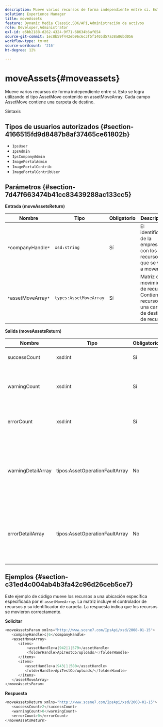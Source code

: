```yaml
---
description: Mueve varios recursos de forma independiente entre sí. Esto se logra utilizando el tipo AssetMove contenido en assetMoveArray. Cada campo AssetMove contiene una carpeta de destino.
solution: Experience Manager
title: moveAssets
feature: Dynamic Media Classic,SDK/API,Administración de activos
role: Developer,Administrator
exl-id: e5bb2188-d262-4324-9f71-68634b6af654
source-git-commit: 1ec8b59f442eb96c6c3f5f1405d57a38a86bd056
workflow-type: tm+mt
source-wordcount: '216'
ht-degree: 12%

---
```


# moveAssets{#moveassets}

Mueve varios recursos de forma independiente entre sí. Esto se logra utilizando el tipo AssetMove contenido en assetMoveArray. Cada campo AssetMove contiene una carpeta de destino.

Sintaxis

## Tipos de usuarios autorizados {#section-4166515fd9d8487b8af37465ce61802b}

* `IpsUser`
* `IpsAdmin`
* `IpsCompanyAdmin`
* `ImagePortalAdmin`
* `ImagePortalContrib`
* `ImagePortalContribUser`

## Parámetros {#section-7d47f663474b41cc83439288ac133cc5}

**Entrada (moveAssetsReturn)**

| Nombre | Tipo | Obligatorio | Descripción |
|---|---|---|---|
| `*`companyHandle`*` | `xsd:string` | Sí | El identificador de la empresa con los recursos que se van a mover. |
| `*`assetMoveArray`*` | `types:AssetMoveArray` | Sí | Matriz de movimiento de recursos. Contiene un recurso y una carpeta de destino de recursos. |

**Salida (moveAssetsReturn)**

<table id="table_FD902FAB4F98413C8A051270ADD7D9C7"> 
 <thead> 
  <tr> 
   <th colname="col1" class="entry"> Nombre </th> 
   <th colname="col2" class="entry"> Tipo </th> 
   <th colname="col3" class="entry"> Obligatorio </th> 
   <th colname="col4" class="entry"> Descripción </th> 
  </tr> 
 </thead>
 <tbody> 
  <tr> 
   <td colname="col1"> <span class="codeph"> <span class="varname"> successCount</span> </span> </td> 
   <td colname="col2"> <span class="codeph"> xsd:int</span> </td> 
   <td colname="col3"> Sí </td> 
   <td colname="col4"> Recuento de recursos movido correctamente. </td> 
  </tr> 
  <tr> 
   <td colname="col1"> <span class="codeph"> <span class="varname"> warningCount</span> </span> </td> 
   <td colname="col2"> <span class="codeph"> xsd:int</span> </td> 
   <td colname="col3"> Sí </td> 
   <td colname="col4"> Recuento de recursos que generaron advertencias cuando la operación intentó moverlos. </td> 
  </tr> 
  <tr> 
   <td colname="col1"> <span class="codeph"> <span class="varname"> errorCount</span> </span> </td> 
   <td colname="col2"> <span class="codeph"> xsd:int</span> </td> 
   <td colname="col3"> Sí </td> 
   <td colname="col4"> Recuento de recursos que generaron errores cuando la operación intentó moverlos. </td> 
  </tr> 
  <tr> 
   <td colname="col1"> <span class="codeph"> <span class="varname"> warningDetailArray</span> </span> </td> 
   <td colname="col2"> <span class="codeph"> tipos:AssetOperationFaultArray</span> </td> 
   <td colname="col3"> No </td> 
   <td colname="col4"> <span class="codeph"> </span>AssetOperationFallos que contienen: 
    <ul id="ul_689F4A87A68140F18DFB43868226A409"> 
     <li id="li_274C8BF5932F4AF584AA92F25E0F33C6">Recursos que generaron las advertencias. </li> 
     <li id="li_5CC4A9120CA94F968CAF0D0135C49E0A">Códigos de advertencia. </li> 
     <li id="li_AEC91FA68B2E43BC8BAA108C743F5667">Motivo de la advertencia. </li> 
    </ul> </td> 
  </tr> 
  <tr> 
   <td colname="col1"> <span class="codeph"> <span class="varname"> errorDetailArray</span> </span> </td> 
   <td colname="col2"> <span class="codeph"> tipos:AssetOperationFaultArray</span> </td> 
   <td colname="col3"> No </td> 
   <td colname="col4"> <span class="codeph"> </span>AssetOperationFallos que contienen: 
    <ul id="ul_C397BC384A134F429D01ADA28DF2E097"> 
     <li id="li_EAEBB5F539164480BA9EAA7C8FFBF69A">Recursos que arrojaron los errores. </li> 
     <li id="li_F96D5FBB2F7A402AA36D8DFA3971391D">Códigos de error. </li> 
     <li id="li_F610415E416F43DDA4B1DBF1897E2F61">Motivo de los errores. </li> 
    </ul> </td> 
  </tr> 
 </tbody> 
</table>

## Ejemplos {#section-c31ed4c004ab4b3fa42c96d26ceb5ce7}

Este ejemplo de código mueve los recursos a una ubicación específica especificada por el `assetMoveArray`. La matriz incluye el controlador de recursos y su identificador de carpeta. La respuesta indica que los recursos se movieron correctamente.

**Solicitar**

```java
<moveAssetsParam xmlns="http://www.scene7.com/IpsApi/xsd/2008-01-15">
   <companyHandle>c|6</companyHandle>
   <assetMoveArray>
      <items>
          <assetHandle>a|942|1|579</assetHandle>
          <folderHandle>ApiTestCo/uploads/</folderHandle>
      </items>
      <items>
         <assetHandle>a|943|1|580</assetHandle>
         <folderHandle>ApiTestCo/uploads/</folderHandle>
      </items>
   </assetMoveArray>
</moveAssetsParam>
```

**Respuesta**

```java
<moveAssetsReturn xmlns="http://www.scene7.com/IpsApi/xsd/2008-01-15">
   <successCount>2</successCount>
   <warningCount>0</warningCount>
   <errorCount>0</errorCount>
</moveAssetsReturn>
```
